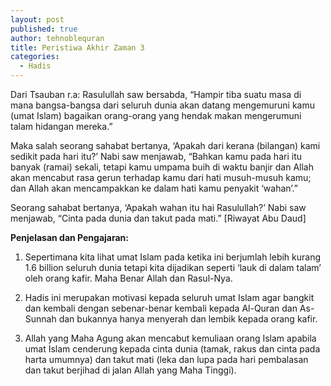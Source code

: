 ```yaml
---
layout: post
published: true
author: tehnoblequran
title: Peristiwa Akhir Zaman 3
categories:
  - Hadis
---
```

Dari Tsauban r.a: Rasulullah saw bersabda, “Hampir tiba suatu masa di mana bangsa-bangsa dari seluruh dunia akan datang mengemuruni kamu (umat Islam) bagaikan orang-orang yang hendak makan mengerumuni talam hidangan mereka.” 

Maka salah seorang sahabat bertanya, ‘Apakah dari kerana (bilangan) kami sedikit pada hari itu?’ Nabi saw menjawab, “Bahkan kamu pada hari itu banyak (ramai) sekali, tetapi kamu umpama buih di waktu banjir dan Allah akan mencabut rasa gerun terhadap kamu dari hati musuh-musuh kamu; dan Allah akan mencampakkan ke dalam hati kamu penyakit ‘wahan’.” 

Seorang sahabat bertanya, ‘Apakah wahan itu hai Rasulullah?’ Nabi saw menjawab, “Cinta pada dunia dan takut pada mati.” [Riwayat Abu Daud] 

**Penjelasan dan Pengajaran:**

1. Sepertimana kita lihat umat Islam pada ketika ini berjumlah lebih kurang 1.6 billion seluruh dunia tetapi kita dijadikan seperti ‘lauk di dalam talam’ oleh orang kafir. Maha Benar Allah dan Rasul-Nya.

2. Hadis ini merupakan motivasi kepada seluruh umat Islam agar bangkit dan kembali dengan sebenar-benar kembali kepada Al-Quran dan As-Sunnah dan bukannya hanya menyerah dan lembik kepada orang kafir. 

3. Allah yang Maha Agung akan mencabut kemuliaan orang Islam apabila umat Islam cenderung kepada cinta dunia (tamak, rakus dan cinta pada harta umumnya) dan takut mati (leka dan lupa pada hari pembalasan dan takut berjihad di jalan Allah yang Maha Tinggi).
